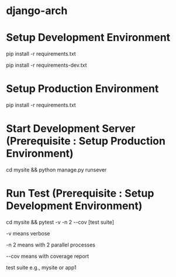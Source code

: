# django-arch

# Setup Development Environment
pip install -r requirements.txt

pip install -r requirements-dev.txt

# Setup Production Environment
pip install -r requirements.txt

# Start Development Server (Prerequisite : Setup Production Environment)
cd mysite && python manage.py runsever

# Run Test (Prerequisite : Setup Development Environment)
cd mysite && pytest -v -n 2 --cov [test suite]

-v means verbose

-n 2 means with 2 parallel processes

--cov means with coverage report

test suite e.g., mysite or app1
